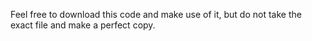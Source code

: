 Feel free to download this code and make use of it, but do not take the exact file and make a perfect copy.
